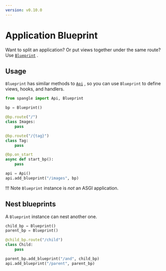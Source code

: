 ```yaml
---
version: v0.10.0
---
```


# Application Blueprint

Want to split an application? Or put views together under the same route? Use [`Blueprint`](../api/blueprint-py.md#Blueprint) .

## Usage

`Blueprint` has similar methods to [`Api`](../api/api-py.md#Api) , so you can use `Blueprint` to define views, hooks, and handlers.

```python
from spangle import Api, Blueprint

bp = Blueprint()

@bp.route("/")
class Images:
    pass

@bp.route("/{tag}")
class Tag:
    pass

@bp.on_start
async def start_bp():
    pass

api = Api()
api.add_blueprint("/images", bp)

```

!!! Note
`Blueprint` instance is _not_ an ASGI application.

## Nest blueprints

A `Blueprint` instance can nest another one.

```python
child_bp = Blueprint()
parent_bp = Blueprint()

@child_bp.route("/child")
class Child:
    pass

parent_bp.add_blueprint("/and", child_bp)
api.add_blueprint("/parent", parent_bp)

```
